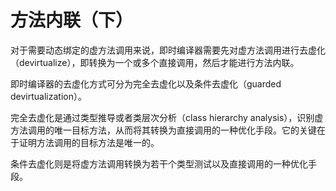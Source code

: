 # 方法内联（下）

对于需要动态绑定的虚方法调用来说，即时编译器需要先对虚方法调用进行去虚化（devirtualize），即转换为一个或多个直接调用，然后才能进行方法内联。

即时编译器的去虚化方式可分为完全去虚化以及条件去虚化（guarded devirtualization）。

完全去虚化是通过类型推导或者类层次分析（class hierarchy analysis），识别虚方法调用的唯一目标方法，从而将其转换为直接调用的一种优化手段。它的关键在于证明方法调用的目标方法是唯一的。

条件去虚化则是将虚方法调用转换为若干个类型测试以及直接调用的一种优化手段。
